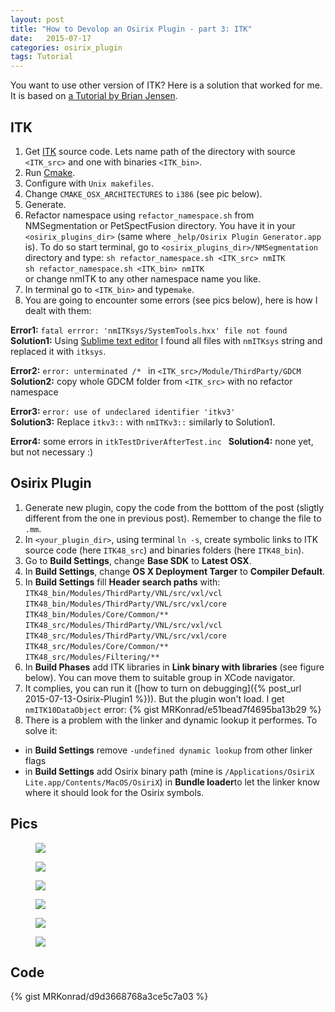 ```yaml
---
layout: post
title: "How to Devolop an Osirix Plugin - part 3: ITK"
date:   2015-07-17
categories: osirix_plugin
tags: Tutorial
---
```


You want to use other version of ITK?  Here is a solution that worked for me.  It is based on [a Tutorial by Brian Jensen](http://campar.in.tum.de/Students/SepOsiriXSegmentation).

## ITK
1. Get [ITK](http://www.itk.org/) source code. Lets name path of the directory with source ``<ITK_src>`` and one with binaries ``<ITK_bin>``.
2. Run [Cmake](www.cmake.org). 
3. Configure with ``Unix makefiles``.
4. Change ``CMAKE_OSX_ARCHITECTURES`` to ``i386`` (see pic below).
5. Generate.
6. Refactor namespace using ``refactor_namespace.sh`` from NMSegmentation or PetSpectFusion directory. You have it in your ``<osirix_plugins_dir>`` (same where ``_help/Osirix Plugin Generator.app`` is). To do so start terminal, go to ``<osirix_plugins_dir>/NMSegmentation`` directory and type:
   ``sh refactor_namespace.sh <ITK_src> nmITK``  
   ``sh refactor_namespace.sh <ITK_bin> nmITK``  
   or change nmITK to any other namespace name you like.
7. In terminal go to ``<ITK_bin>`` and type``make``.
8. You are going to encounter some errors (see pics below), here is how I dealt with them:

**Error1:** ``fatal errror: 'nmITKsys/SystemTools.hxx' file not found``  
**Solution1:** Using [Sublime text editor](http://www.sublimetext.com/) I found all files with ``nmITKsys`` string and replaced it with ``itksys``.

**Error2:** ``error: unterminated /* `` in ``<ITK_src>/Module/ThirdParty/GDCM``  
**Solution2:** copy whole GDCM folder from ``<ITK_src>`` with no refactor namespace

**Error3:** ``error: use of undeclared identifier 'itkv3'``  
**Solution3:** Replace ``itkv3::`` with ``nmITKv3::`` similarly to Solution1.

**Error4:** some errors in ``itkTestDriverAfterTest.inc `` 
**Solution4:** none yet, but not necessary :)

## Osirix Plugin

1. Generate new plugin, copy the code from the botttom of the post (sligtly different from the one in previous post). Remember to change the file to ``.mm``. 
2. In ``<your_plugin_dir>``, using terminal ``ln -s``, create symbolic links to ITK source code (here ``ITK48_src``) and binaries folders (here ``ITK48_bin``). 
3. Go to **Build Settings**, change **Base SDK** to **Latest OSX**.
4. In **Build Settings**, change **OS X Deployment Targer** to **Compiler Default**.
5. In **Build Settings** fill **Header search paths** with:  
   ``ITK48_bin/Modules/ThirdParty/VNL/src/vxl/vcl``  
   ``ITK48_bin/Modules/ThirdParty/VNL/src/vxl/core``  
   ``ITK48_bin/Modules/Core/Common/**``   
   ``ITK48_src/Modules/ThirdParty/VNL/src/vxl/vcl``     
   ``ITK48_src/Modules/ThirdParty/VNL/src/vxl/core``  
   ``ITK48_src/Modules/Core/Common/**``  
   ``ITK48_src/Modules/Filtering/**`` 
5. In **Build Phases** add ITK libraries in **Link binary with libraries** (see figure below). You can move them to suitable group in XCode navigator. 
6. It complies, you can run it ([how to turn on debugging]({% post_url 2015-07-13-Osirix-Plugin1 %})). But the plugin won't load. I get ``nmITK10DataObject`` error: {% gist MRKonrad/e51bead7f4695ba13b29 %}
6. There is a problem with the linker and dynamic lookup it performes. To solve it:
* in **Build Settings** remove ``-undefined dynamic lookup`` from other linker flags
* in **Build Settings** add Osirix binary path (mine is ``/Applications/OsiriX Lite.app/Contents/MacOS/OsiriX``) in **Bundle loader**to let the linker know where it should look for the Osirix symbols.

## Pics 

<figure>
  <a href="{{ site.url }}/images/Tutorial/cmakeSettings.png"><img src="{{ site.url }}/images/Tutorial/cmakeSettings.png"></a>
</figure>
<figure>
  <a href="{{ site.url }}/images/Tutorial/error_nmITKsys.png"><img src="{{ site.url }}/images/Tutorial/error_nmITKsys.png"></a>
</figure>
<figure>
  <a href="{{ site.url }}/images/Tutorial/error_GDCM.png"><img src="{{ site.url }}/images/Tutorial/error_GDCM.png"></a>
</figure>
<figure>
  <a href="{{ site.url }}/images/Tutorial/error_itkv3.png"><img src="{{ site.url }}/images/Tutorial/error_itkv3.png"></a>
</figure>
<figure>
  <a href="{{ site.url }}/images/Tutorial/error_itkTestDriver.png"><img src="{{ site.url }}/images/Tutorial/error_itkTestDriver.png"></a>
</figure>
<figure>
  <a href="{{ site.url }}/images/Tutorial/PhaseSettings.png"><img src="{{ site.url }}/images/Tutorial/PhaseSettings.png"></a>
</figure>

## Code

{% gist MRKonrad/d9d3668768a3ce5c7a03 %}

